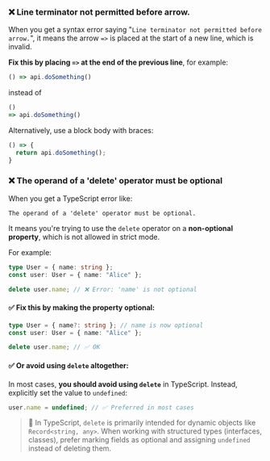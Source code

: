### ❌ Line terminator not permitted before arrow.

When you get a syntax error saying "`Line terminator not permitted before arrow.`", it means the arrow `=>` is placed at the start of a new line, which is invalid.

**Fix this by placing `=>` at the end of the previous line**, for example:

```ts
() => api.doSomething()
```

instead of

```ts
()
=> api.doSomething()
```

Alternatively, use a block body with braces:

```ts
() => {
  return api.doSomething();
}
```

### ❌ The operand of a 'delete' operator must be optional

When you get a TypeScript error like:

```
The operand of a 'delete' operator must be optional.
```

It means you're trying to use the `delete` operator on a **non-optional property**, which is not allowed in strict mode.

For example:

```ts
type User = { name: string };
const user: User = { name: "Alice" };

delete user.name; // ❌ Error: 'name' is not optional
```

#### ✅ Fix this by making the property optional:

```ts
type User = { name?: string }; // name is now optional
const user: User = { name: "Alice" };

delete user.name; // ✅ OK
```

#### ✅ Or avoid using `delete` altogether:

In most cases, **you should avoid using `delete`** in TypeScript.
Instead, explicitly set the value to `undefined`:

```ts
user.name = undefined; // ✅ Preferred in most cases
```

> 🔎 In TypeScript, `delete` is primarily intended for dynamic objects like `Record<string, any>`.
> When working with structured types (interfaces, classes), prefer marking fields as optional and assigning `undefined` instead of deleting them.
